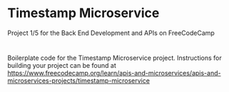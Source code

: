 # Timestamp Microservice

<p> Project 1/5 for the Back End Development and APIs on FreeCodeCamp </p>

#
Boilerplate code for the Timestamp Microservice project. Instructions for building your project can be found at https://www.freecodecamp.org/learn/apis-and-microservices/apis-and-microservices-projects/timestamp-microservice
